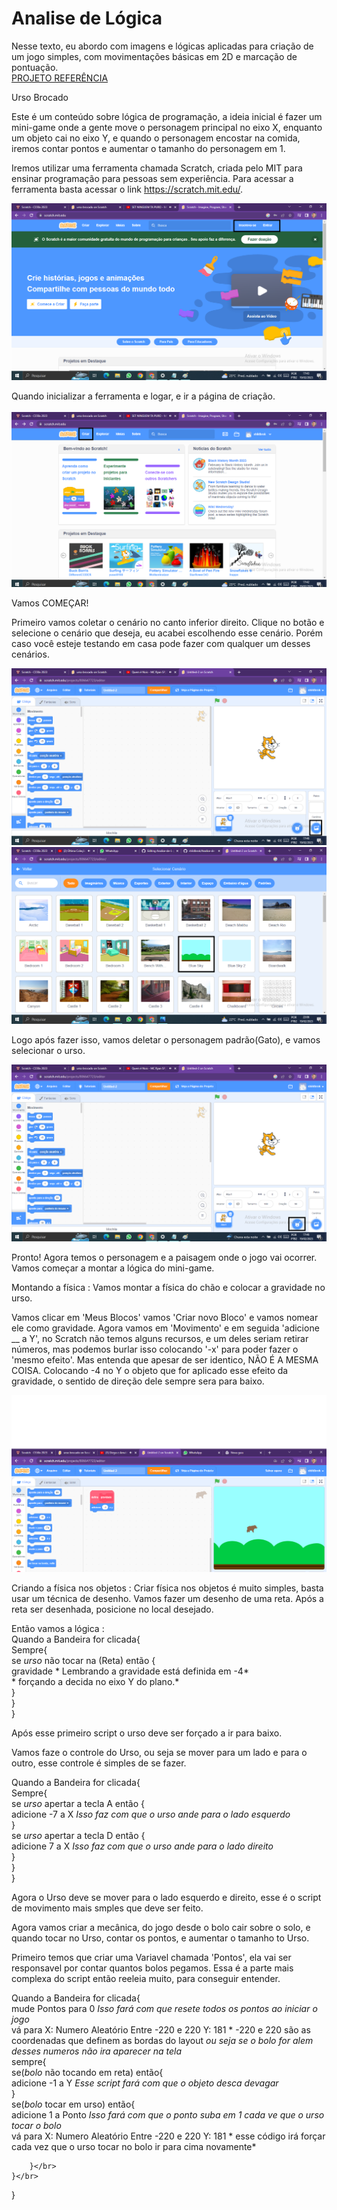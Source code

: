# <h1>Analise de Lógica</h1>
Nesse texto, eu abordo com imagens e lógicas aplicadas para criação de um jogo simples, com movimentações básicas em 2D e marcação de pontuação.</br>
<a href="https://scratch.mit.edu/projects/806257361/">PROJETO REFERÊNCIA</a>

Urso Brocado

Este é um conteúdo sobre lógica de programação, a ideia inicial é fazer um mini-game onde a gente move o personagem principal
no eixo X, enquanto um objeto cai no eixo Y, e quando o personagem encostar na comida, iremos contar pontos e aumentar o
tamanho do personagem em 1.

Iremos utilizar uma ferramenta chamada Scratch, criada pelo MIT para ensinar programação para pessoas sem experiência.
Para acessar a ferramenta basta acessar o link https://scratch.mit.edu/.

<img src="https://github.com/shildbrok/Analise-de-L-gica/blob/main/image.png" alt="alternatetext">

Quando inicializar a ferramenta e logar, e ir a página de criação.

<img src="https://github.com/shildbrok/Analise-de-L-gica/blob/main/image1.png" alt="alternatetext">

Vamos COMEÇAR!

Primeiro vamos coletar o cenário no canto inferior direito. Clique no botão e selecione o cenário que deseja, eu acabei escolhendo
esse cenário. Porém caso você esteje testando em casa pode fazer com qualquer um desses cenários.

<img src="https://github.com/shildbrok/Analise-de-L-gica/blob/main/image3.png" alt="alternatetext">

<img src="https://github.com/shildbrok/Analise-de-L-gica/blob/main/image5.png" alt="alternatetext">

Logo após fazer isso, vamos deletar o personagem padrão(Gato), e vamos selecionar o urso.

<img src="https://github.com/shildbrok/Analise-de-L-gica/blob/main/image4.png" alt="alternatetext">

Pronto! Agora temos o personagem e a paisagem onde o jogo vai ocorrer. Vamos começar a montar a lógica do mini-game.

Montando a física : Vamos montar a física do chão e colocar a gravidade no urso.

Vamos clicar em 'Meus Blocos' vamos 'Criar novo Bloco' e vamos nomear ele como gravidade. Agora vamos em 'Movimento' e em 
seguida 'adicione __ a Y', no Scratch não temos alguns recursos, e um deles seriam retirar números, mas podemos burlar isso
colocando '-x' para poder fazer o 'mesmo efeito'. Mas entenda que apesar de ser identico, NÃO É A MESMA COISA.
Colocando -4 no Y o objeto que for aplicado esse efeito da gravidade, o sentido de direção dele sempre sera para baixo.

<img src="https://github.com/shildbrok/Analise-de-L-gica/blob/main/image8.png" alt="alternatetext">

Criando a física nos objetos : Criar física nos objetos é muito simples, basta usar um técnica de desenho.
Vamos fazer um desenho de uma reta. Após a reta ser desenhada, posicione no local desejado.

Então vamos a lógica :</br> 
Quando a Bandeira for clicada{</br>
	Sempre{</br>
		se *urso* não tocar na (Reta) então {</br>
		gravidade * Lembrando a gravidade está definida em -4*</br>
			  * forçando a decida no eixo Y do plano.*</br>
		}</br>
	}</br>
}</br>

Após esse primeiro script o urso deve ser forçado a ir para baixo.

Vamos faze o controle do Urso, ou seja se mover para um lado e para o outro, esse controle é simples de se fazer.

Quando a Bandeira for clicada{</br>
	Sempre{</br>
		se *urso* apertar a tecla A então {</br>
		adicione -7 a X *Isso faz com que o urso ande para o lado esquerdo*</br>
		}</br>
		se *urso* apertar a tecla D então {</br>
		adicione 7 a X *Isso faz com que o urso ande para o lado direito*</br>
		}</br>
	}</br>
}</br>

Agora o Urso deve se mover para o lado esquerdo e direito, esse é o script de movimento mais smples que deve ser feito.

Agora vamos criar a mecânica, do jogo desde o bolo cair sobre o solo, e quando tocar no Urso, contar os pontos, e aumentar
o tamanho to Urso.

Primeiro temos que criar uma Variavel chamada 'Pontos', ela vai ser responsavel por contar quantos bolos pegamos.
Essa é a parte mais complexa do script então reeleia muito, para conseguir entender.</br>

Quando a Bandeira for clicada{</br>
	mude Pontos para 0 *Isso fará com que resete todos os pontos ao iniciar o jogo*</br>
	vá para X: Numero Aleatório Entre -220 e 220 Y: 181 * -220 e 220 são as coordenadas que definem as bordas do layout
							    *ou seja se o bolo for alem desses numeros não ira aparecer na tela*</br>
	sempre{</br>
		se(*bolo* não tocando em reta) então{</br>
		adicione -1 a Y *Esse script fará com que o objeto desca devagar*</br>
		}</br>
		se(*bolo* tocar em urso) então{</br>
			adicione 1 a Ponto *Isso fará com que o ponto suba em 1 cada ve que o urso tocar o bolo*</br>
			vá para X: Numero Aleatório Entre -220 e 220 Y: 181 * esse código irá forçar cada vez que o urso tocar no bolo ir para cima novamente*</br>
		
		}</br>
	}</br>
}</br>
